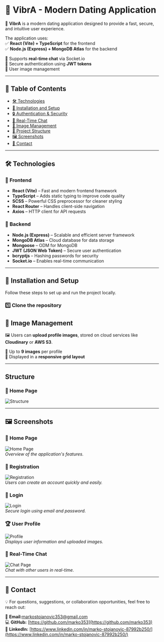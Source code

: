 
# 🎉 VibrA - Modern Dating Application  

🚀 **VibrA** is a modern dating application designed to provide a fast, secure, and intuitive user experience.  

The application uses:  
✅ **React (Vite) + TypeScript** for the frontend  
✅ **Node.js (Express) + MongoDB Atlas** for the backend  

🔹 Supports **real-time chat** via Socket.io  
🔹 Secure authentication using **JWT tokens**  
🔹 User image management  

---

## 📌 Table of Contents  
- [🛠️ Technologies](#️-technologies)  
- [🚀 Installation and Setup](#-installation-and-setup)  
- [🔒 Authentication & Security](#-authentication--security)  
- [💬 Real-Time Chat](#-real-time-chat)  
- [📸 Image Management](#-image-management)  
- [📂 Project Structure](#-project-structure)  
- [🖼️ Screenshots](#-screenshots)  
- [📩 Contact](#-contact)  

---

## 🛠️ Technologies  

### 📌 **Frontend**  
- **React (Vite)** – Fast and modern frontend framework  
- **TypeScript** – Adds static typing to improve code quality  
- **SCSS** – Powerful CSS preprocessor for cleaner styling  
- **React Router** – Handles client-side navigation  
- **Axios** – HTTP client for API requests  

### 🔧 **Backend**  
- **Node.js (Express)** – Scalable and efficient server framework  
- **MongoDB Atlas** – Cloud database for data storage  
- **Mongoose** – ODM for MongoDB  
- **JWT (JSON Web Token)** – Secure user authentication  
- **bcryptjs** – Hashing passwords for security  
- **Socket.io** – Enables real-time communication

- ---

  ## 🚀 Installation and Setup  

Follow these steps to set up and run the project locally.

### 1️⃣ Clone the repository



  

## 📸 Image Management  
🖼️ Users can **upload profile images**, stored on cloud services like **Cloudinary** or **AWS S3**.  

🔹 Up to **9 images** per profile  
🔹 Displayed in a **responsive grid layout**  

---
## Structure

### 📍 Home Page  
![Structure](/project.png)  


---

## 🖼️ Screenshots  

### 📍 Home Page  
![Home Page](screenshots/homePage.png)  
*Overview of the application's features.*  

### 🔐 Registration  
![Registration](screenshots/registration.png)  
*Users can create an account quickly and easily.*  

### 🔑 Login  
![Login](screenshots/login.png)  
*Secure login using email and password.*  

### 🏆 User Profile  
![Profile](screenshots/profilePage.png)  
*Displays user information and uploaded images.*  

### 💬 Real-Time Chat  
![Chat Page](screenshots/chatPage.png)  
*Chat with other users in real-time.*  

---

## 📩 Contact  
💡 For questions, suggestions, or collaboration opportunities, feel free to reach out:  

📧 **Email:**[markostojanovic353@gmail.com](markostojanovic353@gmail.com)  
💻 **GitHub:** [https://github.com/marko353](https://github.com/marko353)  
🔗 **LinkedIn:** [https://www.linkedin.com/in/marko-stojanovic-87992b250/](https://www.linkedin.com/in/marko-stojanovic-87992b250/)  
